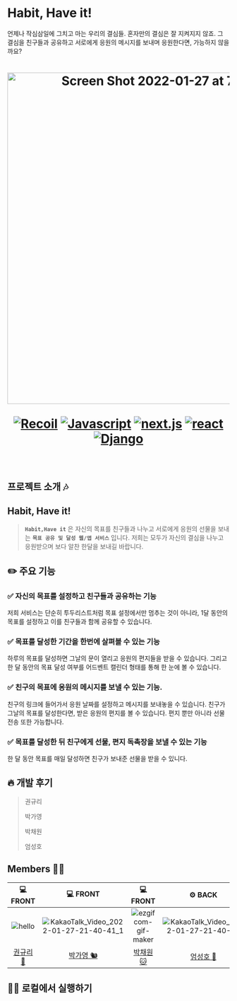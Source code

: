 # Habit, Have it!

언제나 작심삼일에 그치고 마는 우리의 결심들. 혼자만의 결심은 잘 지켜지지 않죠. 
그 결심을 친구들과 공유하고 서로에게 응원의 메시지를 보내며 응원한다면, 가능하지 않을까요?

<h1 align="center"> 
<img width="750" alt="Screen Shot 2022-01-27 at 7 19 22 PM" src="https://user-images.githubusercontent.com/80827003/151342434-857490a5-fa32-45c8-a103-0d524eb82025.png">

  
  <div align="center">

  [![Recoil](https://img.shields.io/badge/recoil-v0.5.2-orange?logo=Recoil)](https://developer.apple.com/kr/swift/)
  [![Javascript](https://img.shields.io/badge/javascript-ES6+-yellow?logo=javascript)](https://github.com/airbnb/javascript)
  [![next.js](https://img.shields.io/badge/next.js-v12.0.8-white?logo=next.js)](https://www.typescriptlang.org/)
  [![react](https://img.shields.io/badge/react-17.0-9cf?logo=react)](https://reactjs.org/)
  [![Django](https://img.shields.io/badge/Django-v12.18.3-green?logo=Django)](https://Django.org/ko/)

  </div>
  
</h1>
<br>




## 프로젝트 소개 🎶

## Habit, Have it!

>**`Habit,Have it`** 은 자신의 목표를 친구들과 나누고 서로에게 응원의 선물을 보내는 **`목표 공유 및 달성 웹/앱 서비스`** 입니다.
>저희는 모두가 자신의 결심을 나누고 응원받으며
>보다 알찬 한달을 보내길 바랍니다.

## ✏️ 주요 기능

### ✅ 자신의 목표를 설정하고 친구들과 공유하는 기능

저희 서비스는 단순히 투두리스트처럼 목표 설정에서만 멈추는 것이 아니라, 1달 동안의 목표를 설정하고 이를 친구들과 함께 공유할 수 있습니다. 

### ✅ 목표를 달성한 기간을 한번에 살펴볼 수 있는 기능

하루의 목표를 달성하면 그날의 문이 열리고 응원의 편지들을 받을 수 있습니다. 그리고 한 달 동안의 목표 달성 여부를 어드벤트 캘린더 형태를 통해 한 눈에 볼 수 있습니다. 

### ✅ 친구의 목표에 응원의 메시지를 보낼 수 있는 기능.

친구의 링크에 들어가서 응원 날짜를 설정하고 메시지를 보내놓을 수 있습니다. 친구가 그날의 목표를 달성한다면, 받은 응원의 편지를 볼 수 있습니다. 편지 뿐만 아니라 선물 전송 또한 가능합니다. 

### ✅ 목표를 달성한 뒤 친구에게 선물, 편지 독촉장을 보낼 수 있는 기능

한 달 동안 목표를 매일 달성하면 친구가 보내준 선물을 받을 수 있니다. 





## 🔥 개발 후기

> 권규리
>
> 박가영
>
> 박채원
>
> 엄성호




## Members 👯‍♀️

|  💻 FRONT  |  💻 FRONT  |  💻 FRONT  |  ⚙️ BACK  |  
| :------------: | :------------: | :------------: | :------------: | 
|  ![hello](https://user-images.githubusercontent.com/80827003/151349837-2ae8f74c-e2f4-4afc-831a-ac20dbe05e3d.gif)  |  ![KakaoTalk_Video_2022-01-27-21-40-41_1](https://user-images.githubusercontent.com/80827003/151361969-ec9ed91f-5398-4c98-9c6c-593aa56d5dec.gif)  |  ![ezgif com-gif-maker](https://user-images.githubusercontent.com/80827003/151361443-319b54bf-9b7f-4603-a2cd-8ff18b3497fe.gif)  |  ![KakaoTalk_Video_2022-01-27-21-40-34](https://user-images.githubusercontent.com/80827003/151361459-da7a0315-e152-4fd4-883d-77f7f76e6cc4.gif)  |  
|  [권규리 🍊](https://github.com/kyulee0103)  |  [박가영 🐿](https://github.com/rkdud007)  |  [박채원 🐱](https://github.com/pcw9341)  |  [엄성호 🐨](https://github.com/Minkwan-Song)  |  





## 🙆‍♀️ 로컬에서 실행하기


